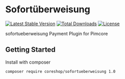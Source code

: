 Sofortüberweisung
================

[![Latest Stable Version](https://poser.pugx.org/coreshop/sofortueberweisung/v/stable)](https://packagist.org/packages/coreshop/sofortueberweisung)
[![Total Downloads](https://poser.pugx.org/coreshop/sofortueberweisung/downloads)](https://packagist.org/packages/coreshop/sofortueberweisung)
[![License](https://poser.pugx.org/coreshop/sofortueberweisung/license)](https://packagist.org/packages/coreshop/sofortueberweisung)

sofortueberweisung Payment Plugin for Pimcore

## Getting Started

Install with composer

```
composer require coreshop/sofortueberweisung 1.0
```